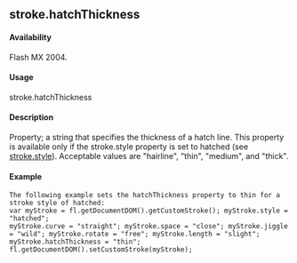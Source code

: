 ## stroke.hatchThickness

#### Availability

Flash MX 2004.

#### Usage

stroke.hatchThickness

#### Description

Property; a string that specifies the thickness of a hatch line. This property is available only if the stroke.style
property is set to hatched (see [stroke.style](#_bookmark898)). Acceptable values are "hairline", "thin", "medium", and "thick".

#### Example

```
The following example sets the hatchThickness property to thin for a stroke style of hatched:
var myStroke = fl.getDocumentDOM().getCustomStroke(); myStroke.style = "hatched";
myStroke.curve = "straight"; myStroke.space = "close"; myStroke.jiggle = "wild"; myStroke.rotate = "free"; myStroke.length = "slight"; myStroke.hatchThickness = "thin";
fl.getDocumentDOM().setCustomStroke(myStroke);

```